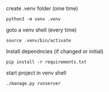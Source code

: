 create .venv folder (oine time)
```
python3 -m venv .venv
```

goto a venv shell (every time)
```
source .venv/bin/activate
```

Install dependncies (if changed or initial)
```
pip install -r requirements.txt  
```

start project in venv shell
```
./manage.py runserver
```
